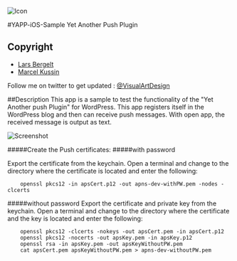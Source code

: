 ![Icon](http://www.lbergelt.com/application/img/yapp_icon.png)

#YAPP-iOS-Sample
Yet Another Push Plugin

## Copyright

* [Lars Bergelt](http://www.lbergelt.com/)
* [Marcel Kussin](http://marcel.kussin.net)

Follow me on twitter to get updated : [@VisualArtDesign](http://www.twitter.com/VisualArtDesign)


##Description
This app is a sample to test the functionality of the "Yet Another push Plugin" for WordPress.
This app registers itself in the WordPress blog and then can receive push messages. With open app, the received message is output as text.

![Screenshot](http://www.lbergelt.com/application/img/yapp_screenshot.png)


#####Create the Push certificates:
#####with password

Export the certificate from the keychain.
Open a terminal and change to the directory where the certificate is located and enter the following:
```
	openssl pkcs12 -in apsCert.p12 -out apns-dev-withPW.pem -nodes -clcerts
```



#####without password
Export the certificate and private key from the keychain.
Open a terminal and change to the directory where the certificate and the key is located and enter the following:
```
	openssl pkcs12 -clcerts -nokeys -out apsCert.pem -in apsCert.p12
	openssl pkcs12 -nocerts -out apsKey.pem -in apsKey.p12
	openssl rsa -in apsKey.pem -out apsKeyWithoutPW.pem
	cat apsCert.pem apsKeyWithoutPW.pem > apns-dev-withoutPW.pem
```

